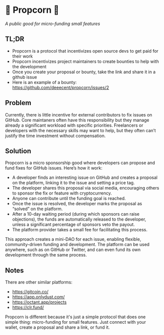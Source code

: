 # 🍿 Propcorn 🍿

_A public good for micro-funding small features_

## TL;DR

- Propcorn is a protocol that incentivizes open source devs to get paid for their work
- Propcorn incentivizes project maintainers to create bounties to help with the development
- Once you create your proposal or bounty, take the link and share it in a github issue
- Here is an example of a bounty: https://github.com/deeecent/propcorn/issues/2

## Problem

Currently, there is little incentive for external contributors to fix issues on GitHub. Core maintaners often have this responsibility but they manage already a significant workload with specific priorities. Freelancers or developers with the necessary skills may want to help, but they often can’t justify the time investment without compensation.

## Solution

Propcorn is a micro sponsorship good where developers can propose and fund fixes for GitHub issues. Here’s how it work:

- A developer finds an interesting issue on GitHub and creates a proposal on the platform, linking it to the issue and setting a price tag.
- The developer shares this proposal via social media, encouraging others to sponsor the fix or feature with cryptocurrency.
- Anyone can contribute until the funding goal is reached.
- Once the issue is resolved, the developer marks the proposal as “solved” on the platform.
- After a 10-day waiting period (during which sponsors can raise objections), the funds are automatically released to the developer, unless a significant percentage of sponsors veto the payout.
- The platform provider takes a small fee for facilitating this process.

This approach creates a mini-DAO for each issue, enabling flexible, community-driven funding and development. The platform can be used anywhere, such as on GitHub or Twitter, and can even fund its own development through the same process.

## Notes

There are other similar platforms:

- https://gitcoin.co/
- https://app.onlydust.com/
- https://octant.app/projects
- https://clr.fund/

Propcorn is different because it's just a simple protocol that does one simple thing: micro-funding for small features. Just connect with your wallet, create a proposal and share a link, or fund it.
